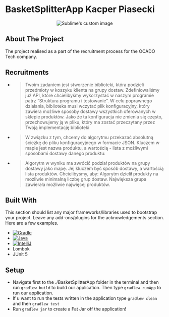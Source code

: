 # BasketSplitterApp Kacper Piasecki

<p align="center">
  <img src="https://github.com/Piachsecki/BasketSplitterApp/assets/104682434/5d883fda-bf71-408b-b8ad-dbe1f9706289" alt="Sublime's custom image"/>
</p>

## About The Project
The project realised as a part of the recruitment process for the OCADO Tech company.

## Recruitments
* > Twoim zadaniem jest stworzenie biblioteki, która podzieli przedmioty w koszyku klienta na grupy dostaw. Zdefiniowaliśmy już API, które chcielibyśmy wykorzystać w naszym programie
  patrz “Struktura programu i testowanie”. W celu poprawnego działania, biblioteka musi
  wczytać plik konfiguracyjny, który zawiera możliwe sposoby dostawy wszystkich
  oferowanych w sklepie produktów. Jako że ta konfiguracja nie zmienia się często,
  przechowujemy ją w pliku, który ma zostać przeczytany przez Twoją implementację
  biblioteki
* >  W związku z tym, chcemy do algorytmu przekazać absolutną ścieżkę do pliku konfiguracyjnego w
  formacie JSON. Kluczem w mapie jest nazwa produktu, a wartością - lista z możliwymi
  sposobami dostawy danego produktu:
* > Algorytm w wyniku ma zwrócić podział produktów na grupy dostawy jako mapę. Jej kluczem
  być sposób dostawy, a wartością lista produktów. Chcielibyśmy, aby:
  Algorytm dzielił produkty na możliwie minimalną liczbę grup dostaw.
  Największa grupa zawierała możliwie najwięcej produktów.

## Built With

This section should list any major frameworks/libraries used to bootstrap your project. Leave any add-ons/plugins for the acknowledgements section. Here are a few examples.
* [![Gradle][Gradle.io]][Gradle-url]
* [![Java][Java.io]][Java-url]
* [![IntelliJ][IntelliJ.io]][IntelliJ-url]
* Lombok
* JUnit 5



## Setup 
* Navigate first to the ./BasketSplitterApp folder in the terminal and then run `gradlew build` to build our application. Then type `gradlew runApp` to run our application.
* If u want to run the tests written in the application type `gradlew clean` and then  `gradlew test`
* Run `gradlew jar` to create a Fat Jar off the application!


[JUnit-url]: https://junit.org/junit5/docs/current/user-guide/
[JUnit.io]: https://brandfetch.com/junit.org?library=default&collection=logos&asset=idqgrLwtK3&view=overview

[IntelliJ.io]: https://img.shields.io/badge/IntelliJ_IDEA-000000.svg?style=for-the-badge&logo=intellij-idea&logoColor=white
[IntelliJ-url]: https://www.jetbrains.com/idea/?var=1



[Lombok.io]: https://github.com/saksham2105/lombok/blob/main/feature-image-lombok.png
[Lombok-url]: https://projectlombok.org/

[Java.io]: https://img.shields.io/badge/Java-ED8B00?style=for-the-badge&logo=openjdk&logoColor=white
[Java-url]: https://www.java.com/pl/

[Gradle.io]: https://img.shields.io/badge/Gradle-02303A?style=for-the-badge&logo=Gradle&logoColor=white
[Gradle-url]: https://gradle.org/

